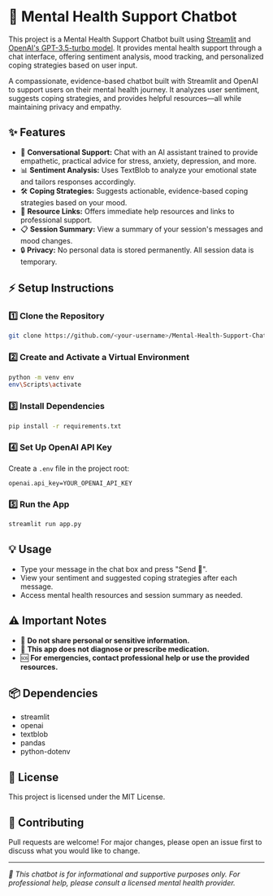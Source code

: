 
# 🧠 Mental Health Support Chatbot

This project is a Mental Health Support Chatbot built using [Streamlit](https://streamlit.io/) and [OpenAI's GPT-3.5-turbo model](https://platform.openai.com/docs/models/gpt-3-5-turbo). It provides mental health support through a chat interface, offering sentiment analysis, mood tracking, and personalized coping strategies based on user input.

A compassionate, evidence-based chatbot built with Streamlit and OpenAI to support users on their mental health journey. It analyzes user sentiment, suggests coping strategies, and provides helpful resources—all while maintaining privacy and empathy.


## ✨ Features
- 💬 **Conversational Support:** Chat with an AI assistant trained to provide empathetic, practical advice for stress, anxiety, depression, and more.
- 📊 **Sentiment Analysis:** Uses TextBlob to analyze your emotional state and tailors responses accordingly.
- 🛠️ **Coping Strategies:** Suggests actionable, evidence-based coping strategies based on your mood.
- 🔗 **Resource Links:** Offers immediate help resources and links to professional support.
- 📋 **Session Summary:** View a summary of your session's messages and mood changes.
- 🔒 **Privacy:** No personal data is stored permanently. All session data is temporary.


## ⚡ Setup Instructions


### 1️⃣ Clone the Repository
```bash
git clone https://github.com/<your-username>/Mental-Health-Support-Chatbot.git
```


### 2️⃣ Create and Activate a Virtual Environment
```bash
python -m venv env
env\Scripts\activate
```


### 3️⃣ Install Dependencies
```bash
pip install -r requirements.txt
```


### 4️⃣ Set Up OpenAI API Key
Create a `.env` file in the project root:
```
openai.api_key=YOUR_OPENAI_API_KEY
```


### 5️⃣ Run the App
```bash
streamlit run app.py
```


## 💡 Usage
- Type your message in the chat box and press "Send 🚀".
- View your sentiment and suggested coping strategies after each message.
- Access mental health resources and session summary as needed.


## ⚠️ Important Notes
- 🚫 **Do not share personal or sensitive information.**
- 💊 **This app does not diagnose or prescribe medication.**
- 🆘 **For emergencies, contact professional help or use the provided resources.**


## 📦 Dependencies
- streamlit
- openai
- textblob
- pandas
- python-dotenv


## 📄 License
This project is licensed under the MIT License.


## 🤝 Contributing
Pull requests are welcome! For major changes, please open an issue first to discuss what you would like to change.

---

*🤖 This chatbot is for informational and supportive purposes only. For professional help, please consult a licensed mental health provider.*

